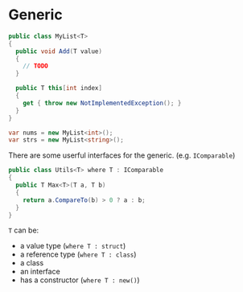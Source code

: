 # Generic

```c#
public class MyList<T>
{
  public void Add(T value)
  {
    // TODO
  }

  public T this[int index]
  {
    get { throw new NotImplementedException(); }
  }
}

var nums = new MyList<int>();
var strs = new MyList<string>();
```

There are some userful interfaces for the generic. (e.g. `IComparable`)

```c#
public class Utils<T> where T : IComparable
{
  public T Max<T>(T a, T b)
  {
    return a.CompareTo(b) > 0 ? a : b;
  }
}

```

`T` can be:

- a value type (`where T : struct`)
- a reference type (`where T : class`)
- a class
- an interface
- has a constructor (`where T : new()`)
